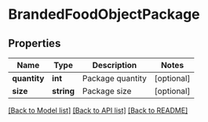 # BrandedFoodObjectPackage

## Properties
Name | Type | Description | Notes
------------ | ------------- | ------------- | -------------
**quantity** | **int** | Package quantity | [optional] 
**size** | **string** | Package size | [optional] 

[[Back to Model list]](../../README.md#documentation-for-models) [[Back to API list]](../../README.md#documentation-for-api-endpoints) [[Back to README]](../../README.md)

